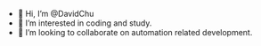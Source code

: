 - 👋 Hi, I’m @DavidChu
- 👀 I’m interested in coding and study.
- 💞️ I’m looking to collaborate on automation related development.

<!---
DavidChu0424/DavidChu0424 is a ✨ special ✨ repository because its `README.md` (this file) appears on your GitHub profile.
You can click the Preview link to take a look at your changes.
--->
